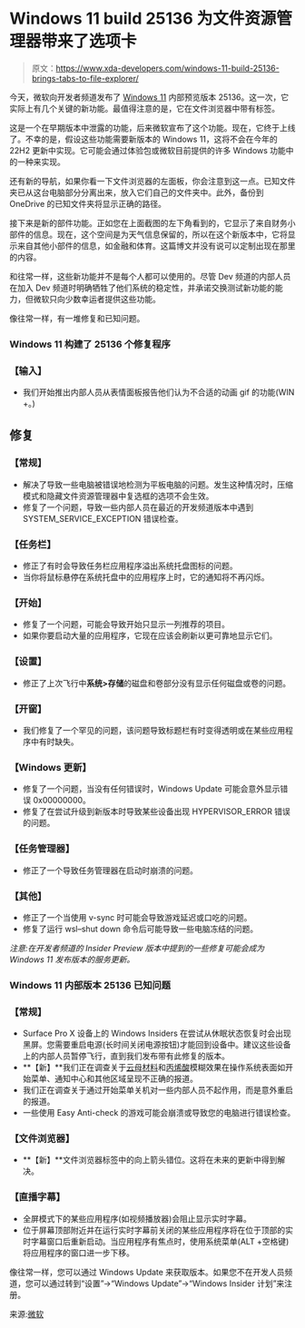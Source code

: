 # Windows 11 build 25136 为文件资源管理器带来了选项卡

> 原文：<https://www.xda-developers.com/windows-11-build-25136-brings-tabs-to-file-explorer/>

今天，微软向开发者频道发布了 [Windows 11](https://www.xda-developers.com/windows-11/) 内部预览版本 25136。这一次，它实际上有几个关键的新功能。最值得注意的是，它在文件浏览器中带有标签。

这是一个在早期版本中泄露的功能，后来微软宣布了这个功能。现在，它终于上线了。不幸的是，假设这些功能需要新版本的 Windows 11，这将不会在今年的 22H2 更新中实现。它可能会通过体验包或微软目前提供的许多 Windows 功能中的一种来实现。

还有新的导航，如果你看一下文件浏览器的左面板，你会注意到这一点。已知文件夹已从这台电脑部分分离出来，放入它们自己的文件夹中。此外，备份到 OneDrive 的已知文件夹将显示正确的路径。

接下来是新的部件功能。正如您在上面截图的左下角看到的，它显示了来自财务小部件的信息。现在，这个空间是为天气信息保留的，所以在这个新版本中，它将显示来自其他小部件的信息，如金融和体育。这篇博文并没有说可以定制出现在那里的内容。

和往常一样，这些新功能并不是每个人都可以使用的。尽管 Dev 频道的内部人员在加入 Dev 频道时明确牺牲了他们系统的稳定性，并承诺交换测试新功能的能力，但微软只向少数幸运者提供这些功能。

像往常一样，有一堆修复和已知问题。

### Windows 11 构建了 25136 个修复程序

### **【输入】**

*   我们开始推出内部人员从表情面板报告他们认为不合适的动画 gif 的功能(WIN +。)

## **修复**

### **【常规】**

*   解决了导致一些电脑被错误地检测为平板电脑的问题。发生这种情况时，压缩模式和隐藏文件资源管理器中复选框的选项不会生效。
*   修复了一个问题，导致一些内部人员在最近的开发频道版本中遇到 SYSTEM_SERVICE_EXCEPTION 错误检查。

### **【任务栏】**

*   修正了有时会导致任务栏应用程序溢出系统托盘图标的问题。
*   当你将鼠标悬停在系统托盘中的应用程序上时，它的通知将不再闪烁。

### **【开始】**

*   修复了一个问题，可能会导致开始只显示一列推荐的项目。
*   如果你要启动大量的应用程序，它现在应该会刷新以更可靠地显示它们。

### **【设置】**

*   修正了上次飞行中**系统>存储**的磁盘和卷部分没有显示任何磁盘或卷的问题。

### **【开窗】**

*   我们修复了一个罕见的问题，该问题导致标题栏有时变得透明或在某些应用程序中有时缺失。

### **【Windows 更新】**

*   修复了一个问题，当没有任何错误时，Windows Update 可能会意外显示错误 0x00000000。
*   修复了在尝试升级到新版本时导致某些设备出现 HYPERVISOR_ERROR 错误的问题。

### **【任务管理器】**

*   修正了一个导致任务管理器在启动时崩溃的问题。

### **【其他】**

*   修正了一个当使用 v-sync 时可能会导致游戏延迟或口吃的问题。
*   修复了运行 wsl–shut down 命令后可能导致一些电脑冻结的问题。

*注意:在开发者频道的 Insider Preview 版本中提到的一些修复可能会成为 Windows 11 发布版本的服务更新。*

### Windows 11 内部版本 25136 已知问题

### **【常规】**

*   Surface Pro X 设备上的 Windows Insiders 在尝试从休眠状态恢复时会出现黑屏。您需要重启电源(长时间关闭电源按钮)才能回到设备中。建议这些设备上的内部人员暂停飞行，直到我们发布带有此修复的版本。
*   **【新】**我们正在调查关于[云母材料](https://docs.microsoft.com/en-us/windows/apps/design/style/mica)和[丙烯酸](https://docs.microsoft.com/en-us/windows/apps/design/style/acrylic)模糊效果在操作系统表面如开始菜单、通知中心和其他区域呈现不正确的报道。
*   我们正在调查关于通过开始菜单关机对一些内部人员不起作用，而是意外重启的报道。
*   一些使用 Easy Anti-check 的游戏可能会崩溃或导致您的电脑进行错误检查。

### **【文件浏览器】**

*   **【新】**文件浏览器标签中的向上箭头错位。这将在未来的更新中得到解决。

### **【直播字幕】**

*   全屏模式下的某些应用程序(如视频播放器)会阻止显示实时字幕。
*   位于屏幕顶部附近并在运行实时字幕前关闭的某些应用程序将在位于顶部的实时字幕窗口后重新启动。当应用程序有焦点时，使用系统菜单(ALT +空格键)将应用程序的窗口进一步下移。

像往常一样，您可以通过 Windows Update 来获取版本。如果您不在开发人员频道，您可以通过转到“设置”->“Windows Update”->“Windows Insider 计划”来注册。

来源:[微软](https://blogs.windows.com/windows-insider/2022/06/09/announcing-windows-11-insider-preview-build-25136/)